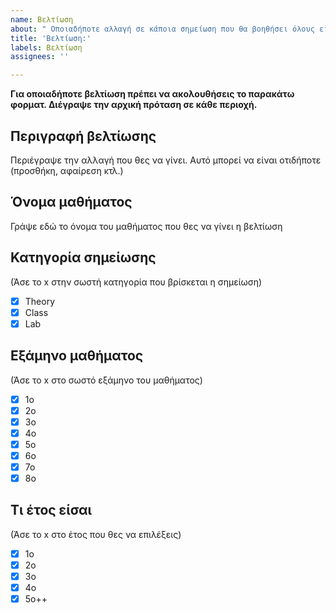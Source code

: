 ```yaml
---
name: Βελτίωση
about: " Οποιαδήποτε αλλαγή σε κάποια σημείωση που θα βοηθήσει όλους είναι ευπρόσδεκτη."
title: 'Βελτίωση:'
labels: Βελτίωση
assignees: ''

---
```


**Για οποιαδήποτε βελτίωση πρέπει να ακολουθήσεις το παρακάτω φορματ. Διέγραψε την αρχική πρόταση σε κάθε περιοχή.**
 
## Περιγραφή βελτίωσης

Περιέγραψε την αλλαγή που θες να γίνει. Αυτό μπορεί να είναι οτιδήποτε (προσθήκη, αφαίρεση κτλ.)

##  Όνομα μαθήματος

Γράψε εδώ το όνομα του μαθήματος που θες να γίνει η βελτίωση

##  Κατηγορία σημείωσης
(Άσε το x στην σωστή κατηγορία που βρίσκεται η σημείωση)

- [x] Theory
- [x] Class
- [x] Lab

## Εξάμηνο μαθήματος

(Άσε το x στο σωστό εξάμηνο του μαθήματος)

- [x] 1ο
- [x] 2ο
- [x] 3ο
- [x] 4ο
- [x] 5ο
- [x] 6ο
- [x] 7ο
- [x] 8ο

## Τι έτος είσαι

(Άσε το x στο έτος που θες να επιλέξεις)

- [x] 1ο
- [x] 2ο
- [x] 3ο
- [x] 4ο
- [x] 5ο++

